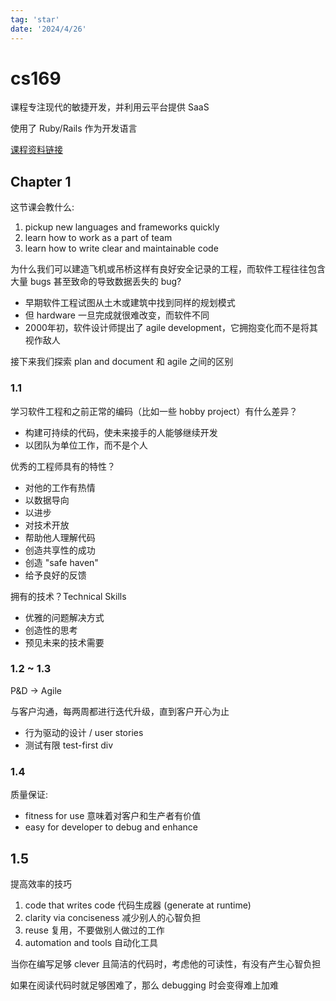 ```yaml
---
tag: 'star'
date: '2024/4/26'
---
```


# cs169

课程专注现代的敏捷开发，并利用云平台提供 SaaS

使用了 Ruby/Rails 作为开发语言

[课程资料链接](https://saasbook.info)

## Chapter 1

这节课会教什么:

1. pickup new languages and frameworks quickly
2. learn how to work as a part of team
3. learn how to write clear and maintainable code

为什么我们可以建造飞机或吊桥这样有良好安全记录的工程，而软件工程往往包含大量 bugs 甚至致命的导致数据丢失的 bug?

- 早期软件工程试图从土木或建筑中找到同样的规划模式
- 但 hardware 一旦完成就很难改变，而软件不同
- 2000年初，软件设计师提出了 agile development，它拥抱变化而不是将其视作敌人

接下来我们探索 plan and document 和 agile 之间的区别

### 1.1

学习软件工程和之前正常的编码（比如一些 hobby project）有什么差异？

- 构建可持续的代码，使未来接手的人能够继续开发
- 以团队为单位工作，而不是个人

优秀的工程师具有的特性？

- 对他的工作有热情
- 以数据导向
- 以进步
- 对技术开放
- 帮助他人理解代码
- 创造共享性的成功
- 创造 "safe haven"
- 给予良好的反馈

拥有的技术？Technical Skills

- 优雅的问题解决方式
- 创造性的思考
- 预见未来的技术需要

### 1.2 ~ 1.3

P&D -> Agile

与客户沟通，每两周都进行迭代升级，直到客户开心为止

- 行为驱动的设计 / user stories
- 测试有限 test-first div

### 1.4

质量保证:

- fitness for use 意味着对客户和生产者有价值
- easy for developer to debug and enhance

## 1.5

提高效率的技巧

1. code that writes code 代码生成器 (generate at runtime)
2. clarity via conciseness 减少别人的心智负担
3. reuse 复用，不要做别人做过的工作
4. automation and tools 自动化工具

当你在编写足够 clever 且简洁的代码时，考虑他的可读性，有没有产生心智负担

如果在阅读代码时就足够困难了，那么 debugging 时会变得难上加难
